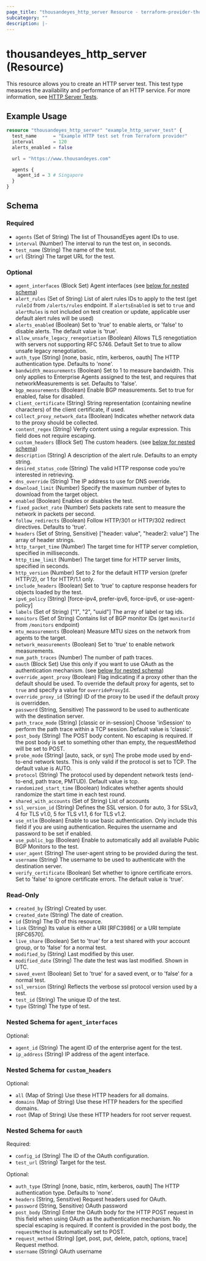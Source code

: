 ```yaml
---
page_title: "thousandeyes_http_server Resource - terraform-provider-thousandeyes"
subcategory: ""
description: |-
---
```


# thousandeyes_http_server (Resource)

This resource allows you to create an HTTP server test. This test type measures the availability and performance of an HTTP service. For more information, see [HTTP Server Tests](https://docs.thousandeyes.com/product-documentation/internet-and-wan-monitoring/tests#http-server-test).

## Example Usage

```terraform
resource "thousandeyes_http_server" "example_http_server_test" {
  test_name      = "Example HTTP test set from Terraform provider"
  interval       = 120
  alerts_enabled = false

  url = "https://www.thousandeyes.com"

  agents {
    agent_id = 3 # Singapore
  }
}
```

<!-- schema generated by tfplugindocs -->
## Schema

### Required

- `agents` (Set of String) The list of ThousandEyes agent IDs to use.
- `interval` (Number) The interval to run the test on, in seconds.
- `test_name` (String) The name of the test.
- `url` (String) The target URL for the test.

### Optional

- `agent_interfaces` (Block Set) Agent interfaces (see [below for nested schema](#nestedblock--agent_interfaces))
- `alert_rules` (Set of String) List of alert rules IDs to apply to the test (get `ruleId` from `/alerts/rules` endpoint. If `alertsEnabled` is set to `true` and `alertRules` is not included on test creation or update, applicable user default alert rules will be used)
- `alerts_enabled` (Boolean) Set to 'true' to enable alerts, or 'false' to disable alerts. The default value is 'true'.
- `allow_unsafe_legacy_renegotiation` (Boolean) Allows TLS renegotiation with servers not supporting RFC 5746. Default Set to true to allow unsafe legacy renegotiation.
- `auth_type` (String) [none, basic, ntlm, kerberos, oauth] The HTTP authentication type. Defaults to 'none'.
- `bandwidth_measurements` (Boolean) Set to 1 to measure bandwidth. This only applies to Enterprise Agents assigned to the test, and requires that networkMeasurements is set. Defaults to 'false'.
- `bgp_measurements` (Boolean) Enable BGP measurements. Set to true for enabled, false for disabled.
- `client_certificate` (String) String representation (containing newline characters) of the client certificate, if used.
- `collect_proxy_network_data` (Boolean) Indicates whether network data to the proxy should be collected.
- `content_regex` (String) Verify content using a regular expression. This field does not require escaping.
- `custom_headers` (Block Set) The custom headers. (see [below for nested schema](#nestedblock--custom_headers))
- `description` (String) A description of the alert rule. Defaults to an empty string.
- `desired_status_code` (String) The valid HTTP response code you’re interested in retrieving.
- `dns_override` (String) The IP address to use for DNS override.
- `download_limit` (Number) Specify the maximum number of bytes to download from the target object.
- `enabled` (Boolean) Enables or disables the test.
- `fixed_packet_rate` (Number) Sets packets rate sent to measure the network in packets per second.
- `follow_redirects` (Boolean) Follow HTTP/301 or HTTP/302 redirect directives. Defaults to 'true'.
- `headers` (Set of String, Sensitive) ["header: value", "header2: value"] The array of header strings.
- `http_target_time` (Number) The target time for HTTP server completion, specified in milliseconds.
- `http_time_limit` (Number) The target time for HTTP server limits, specified in seconds.
- `http_version` (Number) Set to 2 for the default HTTP version (prefer HTTP/2), or 1 for HTTP/1.1 only.
- `include_headers` (Boolean) Set to 'true' to capture response headers for objects loaded by the test.
- `ipv6_policy` (String) [force-ipv4, prefer-ipv6, force-ipv6, or use-agent-policy]
- `labels` (Set of String) ["1", "2", "uuid"] The array of label or tag ids.
- `monitors` (Set of String) Contains list of BGP monitor IDs (get `monitorId` from `/monitors` endpoint)
- `mtu_measurements` (Boolean) Measure MTU sizes on the network from agents to the target.
- `network_measurements` (Boolean) Set to 'true' to enable network measurements.
- `num_path_traces` (Number) The number of path traces.
- `oauth` (Block Set) Use this only if you want to use OAuth as the authentication mechanism. (see [below for nested schema](#nestedblock--oauth))
- `override_agent_proxy` (Boolean) Flag indicating if a proxy other than the default should be used. To override the default proxy for agents, set to `true` and specify a value for `overrideProxyId`.
- `override_proxy_id` (String) ID of the proxy to be used if the default proxy is overridden.
- `password` (String, Sensitive) The password to be used to authenticate with the destination server.
- `path_trace_mode` (String) [classic or in-session] Choose 'inSession' to perform the path trace within a TCP session. Default value is 'classic'.
- `post_body` (String) The POST body content. No escaping is required. If the post body is set to something other than empty, the requestMethod will be set to POST.
- `probe_mode` (String) [auto, sack, or syn] The probe mode used by end-to-end network tests. This is only valid if the protocol is set to TCP. The default value is AUTO.
- `protocol` (String) The protocol used by dependent network tests (end-to-end, path trace, PMTUD). Default value is tcp.
- `randomized_start_time` (Boolean) Indicates whether agents should randomize the start time in each test round.
- `shared_with_accounts` (Set of String) List of accounts
- `ssl_version_id` (String) Defines the SSL version. 0 for auto, 3 for SSLv3, 4 for TLS v1.0, 5 for TLS v1.1, 6 for TLS v1.2.
- `use_ntlm` (Boolean) Enable to use basic authentication. Only include this field if you are using authentication. Requires the username and password to be set if enabled.
- `use_public_bgp` (Boolean) Enable to automatically add all available Public BGP Monitors to the test.
- `user_agent` (String) The user-agent string to be provided during the test.
- `username` (String) The username to be used to authenticate with the destination server.
- `verify_certificate` (Boolean) Set whether to ignore certificate errors. Set to 'false' to ignore certificate errors. The default value is 'true'.

### Read-Only

- `created_by` (String) Created by user.
- `created_date` (String) The date of creation.
- `id` (String) The ID of this resource.
- `link` (String) Its value is either a URI [RFC3986] or a URI template [RFC6570].
- `live_share` (Boolean) Set to 'true' for a test shared with your account group, or to 'false' for a normal test.
- `modified_by` (String) Last modified by this user.
- `modified_date` (String) The date the test was last modified. Shown in UTC.
- `saved_event` (Boolean) Set to 'true' for a saved event, or to 'false' for a normal test.
- `ssl_version` (String) Reflects the verbose ssl protocol version used by a test.
- `test_id` (String) The unique ID of the test.
- `type` (String) The type of test.

<a id="nestedblock--agent_interfaces"></a>
### Nested Schema for `agent_interfaces`

Optional:

- `agent_id` (String) The agent ID of the enterprise agent for the test.
- `ip_address` (String) IP address of the agent interface.


<a id="nestedblock--custom_headers"></a>
### Nested Schema for `custom_headers`

Optional:

- `all` (Map of String) Use these HTTP headers for all domains.
- `domains` (Map of String) Use these HTTP headers for the specified domains.
- `root` (Map of String) Use these HTTP headers for root server request.


<a id="nestedblock--oauth"></a>
### Nested Schema for `oauth`

Required:

- `config_id` (String) The ID of the OAuth configuration.
- `test_url` (String) Target for the test.

Optional:

- `auth_type` (String) [none, basic, ntlm, kerberos, oauth] The HTTP authentication type. Defaults to 'none'.
- `headers` (String, Sensitive) Request headers used for OAuth.
- `password` (String, Sensitive) OAuth password
- `post_body` (String) Enter the OAuth body for the HTTP POST request in this field when using OAuth as the authentication mechanism. No special escaping is required. If content is provided in the post body, the `requestMethod` is automatically set to POST.
- `request_method` (String) [get, post, put, delete, patch, options, trace] Request method.
- `username` (String) OAuth username


